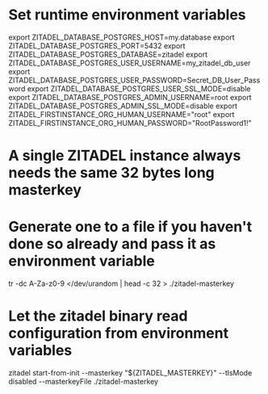# Set runtime environment variables
export ZITADEL_DATABASE_POSTGRES_HOST=my.database 
export ZITADEL_DATABASE_POSTGRES_PORT=5432 
export ZITADEL_DATABASE_POSTGRES_DATABASE=zitadel 
export ZITADEL_DATABASE_POSTGRES_USER_USERNAME=my_zitadel_db_user 
export ZITADEL_DATABASE_POSTGRES_USER_PASSWORD=Secret_DB_User_Password 
export ZITADEL_DATABASE_POSTGRES_USER_SSL_MODE=disable 
export ZITADEL_DATABASE_POSTGRES_ADMIN_USERNAME=root 
export ZITADEL_DATABASE_POSTGRES_ADMIN_SSL_MODE=disable
export ZITADEL_FIRSTINSTANCE_ORG_HUMAN_USERNAME="root"
export ZITADEL_FIRSTINSTANCE_ORG_HUMAN_PASSWORD="RootPassword1!"

# A single ZITADEL instance always needs the same 32 bytes long masterkey
# Generate one to a file if you haven't done so already and pass it as environment variable
tr -dc A-Za-z0-9 </dev/urandom | head -c 32 > ./zitadel-masterkey

# Let the zitadel binary read configuration from environment variables
zitadel start-from-init --masterkey "${ZITADEL_MASTERKEY}" --tlsMode disabled --masterkeyFile ./zitadel-masterkey
